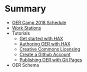 # Summary

* [OER Camp 2018 Schedule](README.md)
* [Work Stations](stations.md)
* Tutorials
  * [Get started with HAX](get-started-with-hax.md)
  * [Authoring OER with HAX](authoring-oer-with-hax.md)
  * [Creative Commons Licensing](creative-commons-licensing.md)
  * [Create a Github Account](create-a-github-account.md)
  * [Publishing OER with Git Pages](publishing-oer.md)
* OER Schema

